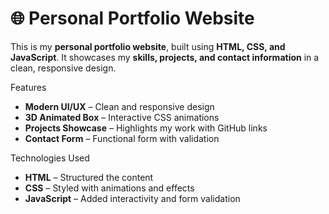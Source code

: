 # 🌐 Personal Portfolio Website  

This is my **personal portfolio website**, built using **HTML, CSS, and JavaScript**. It showcases my **skills, projects, and contact information** in a clean, responsive design.  

 Features  
- **Modern UI/UX** – Clean and responsive design  
- **3D Animated Box** – Interactive CSS animations  
- **Projects Showcase** – Highlights my work with GitHub links  
- **Contact Form** – Functional form with validation  

Technologies Used  
- **HTML** – Structured the content  
- **CSS** – Styled with animations and effects  
- **JavaScript** – Added interactivity and form validation  
